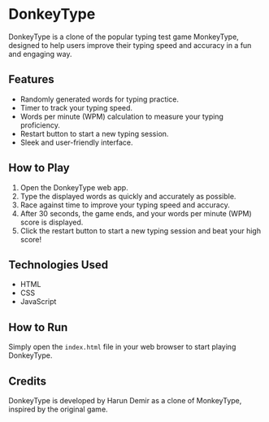 # DonkeyType

DonkeyType is a clone of the popular typing test game MonkeyType, designed to help users improve their typing speed and accuracy in a fun and engaging way.

## Features

- Randomly generated words for typing practice.
- Timer to track your typing speed.
- Words per minute (WPM) calculation to measure your typing proficiency.
- Restart button to start a new typing session.
- Sleek and user-friendly interface.

## How to Play

1. Open the DonkeyType web app.
2. Type the displayed words as quickly and accurately as possible.
3. Race against time to improve your typing speed and accuracy.
4. After 30 seconds, the game ends, and your words per minute (WPM) score is displayed.
5. Click the restart button to start a new typing session and beat your high score!

## Technologies Used

- HTML
- CSS
- JavaScript

## How to Run

Simply open the `index.html` file in your web browser to start playing DonkeyType.

## Credits

DonkeyType is developed by Harun Demir as a clone of MonkeyType, inspired by the original game.

